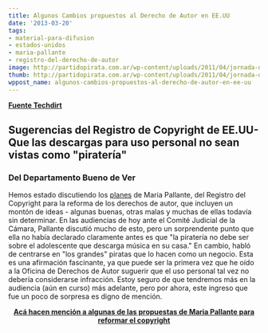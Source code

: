 ```yaml
---
title: Algunos Cambios propuestos al Derecho de Autor en EE.UU
date: '2013-03-20'
tags:
- material-para-difusion
- estados-unidos
- maria-pallante
- registro-del-derecho-de-autor
image: http://partidopirata.com.ar/wp-content/uploads/2011/04/jornada-de-derecho-de-autor-en-la-feria-del-libro.jpg
thumb: http://partidopirata.com.ar/wp-content/uploads/2011/04/jornada-de-derecho-de-autor-en-la-feria-del-libro-150x150.jpg
wppost_name: algunos-cambios-propuestos-al-derecho-de-autor-en-ee-uu
---
```


<strong><a href="https://www.techdirt.com/articles/20130320/13493222399/register-copyright-suggests-that-personal-downloading-should-not-be-seen-as-piracy.shtml" target="_blank">Fuente Techdirt</a></strong>
<div>
<h2>Sugerencias del Registro de Copyright de EE.UU-Que las descargas para uso personal no sean vistas como "piratería"</h2>
<h3>Del Departamento Bueno de Ver</h3>
</div>
Hemos estado discutiendo los <a href="http://www.techdirt.com/articles/20130318/11114922368/more-details-copyright-register-maria-pallantes-call-comprehensive-forward-thinking-flexible-copyright-reform.shtml">planes</a> de Maria Pallante, del Registro del Copyright para la reforma de los derechos de autor, que incluyen un montón de ideas - algunas buenas, otras malas y muchas de ellas todavía sin determinar. En las audiencias de hoy ante el Comité Judicial de la Cámara, Pallante discutió mucho de esto, pero un sorprendente punto que ella no había declarado claramente antes es que "la piratería no debe ser sobre el adolescente que descarga música en su casa." En cambio, habló de centrarse en "los grandes" piratas que lo hacen como un negocio. Esta es una afirmación fascinante, ya que puede ser la primera vez que he oído a la Oficina de Derechos de Autor suguerir que el uso personal tal vez no debería considerarse infracción. Estoy seguro de que tendremos más en la audiencia (aún en curso) más adelante, pero por ahora, este ingreso que fue un poco de sorpresa es digno de mención.
<p style="text-align: center;"><strong><a href="https://www.techdirt.com/articles/20130318/11114922368/more-details-copyright-register-maria-pallantes-call-comprehensive-forward-thinking-flexible-copyright-reform.shtml" target="_blank">Acá hacen mención a algunas de las propuestas de Maria Pallante para reformar el copyright</a></strong></p>
